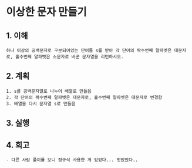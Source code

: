 # 이상한 문자 만들기

## 1. 이해
    하나 이상의 공백문자로 구분되어있는 단어들 s를 받아 각 단어의 짝수번째 알파벳은 대문자로, 홀수번째 알파벳은 소문자로 바꾼 문자열을 리턴하시오.

## 2. 계획
    1. s를 공백문자열로 나누어 배열로 만들음
    2. 각 단어의 짝수번째 알파벳은 대문자로, 홀수번째 알파벳은 대문자로 변경함
    3. 배열을 다시 문자열 s로 만들음

## 3. 실행

## 4. 회고
    - 다른 사람 풀이를 보니 정규식 사용한 게 있었다... 멋있었다..